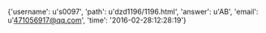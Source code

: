 {'username': u's0097', 'path': u'dzd1196/1196.html', 'answer': u'AB', 'email': u'471056917@qq.com', 'time': '2016-02-28:12:28:19'}